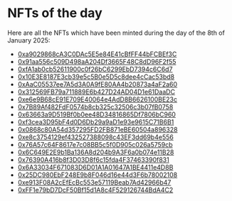 # NFTs of the day

Here are all the NFTs which have been minted during the day of the 8th of
January 2025:

- [0xa9029868cA3C0DAc5E5e84E41cBfFF44bFCBEf3C](https://testnets.opensea.io/0xa9029868cA3C0DAc5E5e84E41cBfFF44bFCBEf3C)
- [0x91aa556c509D498aA204Df3665F48C8dD96F2f55](https://testnets.opensea.io/0x91aa556c509D498aA204Df3665F48C8dD96F2f55)
- [0xfA1ab0cb52611900c0f26bC6299EbD7394c6C6d7](https://testnets.opensea.io/0xfA1ab0cb52611900c0f26bC6299EbD7394c6C6d7)
- [0x10E3E8187E3cb39e5c5B0e5D5c8dee4cCac53bd8](https://testnets.opensea.io/0x10E3E8187E3cb39e5c5B0e5D5c8dee4cCac53bd8)
- [0xAaC05537ee7A5d3A0A9fE80AA4b20873a4aF2a60](https://testnets.opensea.io/0xAaC05537ee7A5d3A0A9fE80AA4b20873a4aF2a60)
- [0x312569FB79a711889E6b427D24AD04D1e61DaaDC](https://testnets.opensea.io/0x312569FB79a711889E6b427D24AD04D1e61DaaDC)
- [0xe6e9B68cE91E709E40064e4AdD8B6626100BE23c](https://testnets.opensea.io/0xe6e9B68cE91E709E40064e4AdD8B6626100BE23c)
- [0x7B89Af482FdF0574b8cb325c32506c3b07fB0758](https://testnets.opensea.io/0x7B89Af482FdF0574b8cb325c32506c3b07fB0758)
- [0x63663a9D519Bf0b0ee48D34816865Df7806bC960](https://testnets.opensea.io/0x63663a9D519Bf0b0ee48D34816865Df7806bC960)
- [0xf3cea3D95bF4d0D6Db29a9aD1e93e9615C71B6B1](https://testnets.opensea.io/0xf3cea3D95bF4d0D6Db29a9aD1e93e9615C71B6B1)
- [0x0868c80A54d357295FD2FB871eBE60504a896328](https://testnets.opensea.io/0x0868c80A54d357295FD2FB871eBE60504a896328)
- [0xe8c3754129ef432527388098c43EF3dd69b4e556](https://testnets.opensea.io/0xe8c3754129ef432527388098c43EF3dd69b4e556)
- [0x76A57c64F8617e7c08BB5c5f0D905c026a5759cb](https://testnets.opensea.io/0x76A57c64F8617e7c08BB5c5f0D905c026a5759cb)
- [0x6C649E2E9b1Ba136A8d204b9A3F6a0b074e11B28](https://testnets.opensea.io/0x6C649E2E9b1Ba136A8d204b9A3F6a0b074e11B28)
- [0x76390A416b8f3D03D8f6c15fda4F37463390f831](https://testnets.opensea.io/0x76390A416b8f3D03D8f6c15fda4F37463390f831)
- [0x6A33034F671083D6D01A1A01647A1BE4411e4D8B](https://testnets.opensea.io/0x6A33034F671083D6D01A1A01647A1BE4411e4D8B)
- [0x25DC980EbF248E9b8F046d16e44d3F6b78002108](https://testnets.opensea.io/0x25DC980EbF248E9b8F046d16e44d3F6b78002108)
- [0xe913F08A2cEfEcBc553e57119Beab7Ad42966b47](https://testnets.opensea.io/0xe913F08A2cEfEcBc553e57119Beab7Ad42966b47)
- [0xFF1e79bD7DcF50Bf15d1A8c4F529126744BdA4C2](https://testnets.opensea.io/0xFF1e79bD7DcF50Bf15d1A8c4F529126744BdA4C2)
